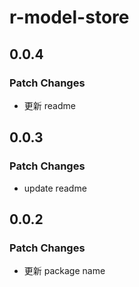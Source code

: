 # r-model-store

## 0.0.4

### Patch Changes

- 更新 readme

## 0.0.3

### Patch Changes

- update readme

## 0.0.2

### Patch Changes

- 更新 package name
